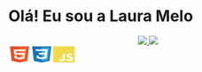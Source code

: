# Olá! Eu sou a Laura Melo


<div align="center">
  <a href=" https://github.com/lauramelo28">
  <img height="180em" src="https://github-readme-stats.vercel.app/api?username=lauramelo28&show_icons=true&theme=dracula&include_all_commits=true&count_private=true"/>
  <img height="180em" src="https://github-readme-stats.vercel.app/api/top-langs/?username=lauramelo28&layout=compact&langs_count=7&theme=dracula"/>

    
</div>
  <div style="display: flex"><br>
  <img align="center" alt="HTML" height="30" width="40" src="https://raw.githubusercontent.com/devicons/devicon/master/icons/html5/html5-original.svg">
  <img align="center" alt="CSS" height="30" width="40" src="https://raw.githubusercontent.com/devicons/devicon/master/icons/css3/css3-original.svg">
  <img align="center" alt="Js" height="30" width="40" src="https://raw.githubusercontent.com/devicons/devicon/master/icons/javascript/javascript-plain.svg">
</div>
